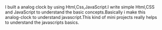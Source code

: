 I built a analog clock by using Html,Css,JavaScript.I write simple Html,CSS and JavaScript to understand the basic concepts.Basically i make this analog-clock to understand javascript.This kind of mini projects really helps to understand the javascripts basics.
